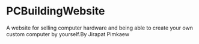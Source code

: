 # PCBuildingWebsite

A website for selling computer hardware and being able to create your own custom computer by yourself.By Jirapat Pimkaew
